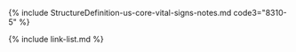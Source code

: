 {% include StructureDefinition-us-core-vital-signs-notes.md  code3="8310-5" %}

{% include link-list.md %}

